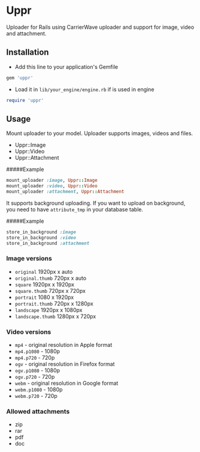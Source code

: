 # Uppr

Uploader for Rails using CarrierWave uploader and support for image, video and attachment.

## Installation

* Add this line to your application's Gemfile
```ruby
gem 'uppr'
```

* Load it in `lib/your_engine/engine.rb` if is used in engine
```ruby
require 'uppr'
```

## Usage

Mount uploader to your model. Uploader supports images, videos and files.

* Uppr::Image
* Uppr::Video
* Uppr::Attachment

#####Example
```ruby
mount_uploader :image, Uppr::Image
mount_uploader :video, Uppr::Video
mount_uploader :attachment, Uppr::Attachment
```

It supports background uploading. If you want to upload on background, you need to have `attribute_tmp` in your database table.

#####Example
```ruby
store_in_background :image
store_in_background :video
store_in_background :attachment
```

### Image versions
* `original` 1920px x auto
* `original.thumb` 720px x auto
* `square` 1920px x 1920px
* `square.thumb` 720px x 720px
* `portrait` 1080 x 1920px
* `portrait.thumb` 720px x 1280px
* `landscape` 1920px x 1080px
* `landscape.thumb` 1280px x 720px

### Video versions
* `mp4` - original resolution in Apple format
* `mp4.p1080` - 1080p
* `mp4.p720` - 720p
* `ogv` - original resolution in Firefox format
* `ogv.p1080` - 1080p
* `ogv.p720` - 720p
* `webm` - original resolution in Google format
* `webm.p1080` - 1080p
* `webm.p720` - 720p

### Allowed attachments
* zip
* rar
* pdf
* doc
